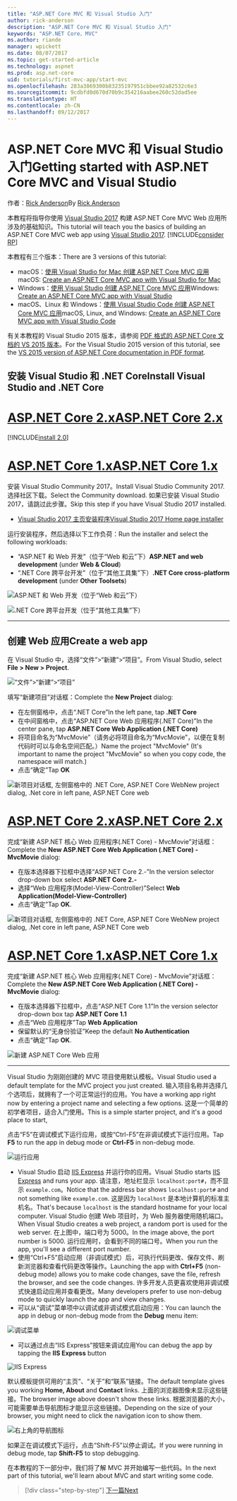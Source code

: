 ```yaml
---
title: "ASP.NET Core MVC 和 Visual Studio 入门"
author: rick-anderson
description: "ASP.NET Core MVC 和 Visual Studio 入门"
keywords: "ASP.NET Core、MVC"
ms.author: riande
manager: wpickett
ms.date: 08/07/2017
ms.topic: get-started-article
ms.technology: aspnet
ms.prod: asp.net-core
uid: tutorials/first-mvc-app/start-mvc
ms.openlocfilehash: 283a3869300b83235197951cbbee92a82532c6e3
ms.sourcegitcommit: 9cdbfd0d670d70b9c354216aabee260c52dad5ee
ms.translationtype: HT
ms.contentlocale: zh-CN
ms.lasthandoff: 09/12/2017
---
```

# <a name="getting-started-with-aspnet-core-mvc-and-visual-studio"></a><span data-ttu-id="5a03e-104">ASP.NET Core MVC 和 Visual Studio 入门</span><span class="sxs-lookup"><span data-stu-id="5a03e-104">Getting started with ASP.NET Core MVC and Visual Studio</span></span>

<span data-ttu-id="5a03e-105">作者：[Rick Anderson](https://twitter.com/RickAndMSFT)</span><span class="sxs-lookup"><span data-stu-id="5a03e-105">By [Rick Anderson](https://twitter.com/RickAndMSFT)</span></span>

<span data-ttu-id="5a03e-106">本教程将指导你使用 [Visual Studio 2017](https://www.visualstudio.com/) 构建 ASP.NET Core MVC Web 应用所涉及的基础知识。</span><span class="sxs-lookup"><span data-stu-id="5a03e-106">This tutorial will teach you the basics of building an ASP.NET Core MVC web app using [Visual Studio 2017](https://www.visualstudio.com/).</span></span> [!INCLUDE[consider RP](../../includes/razor.md)]

<span data-ttu-id="5a03e-107">本教程有三个版本：</span><span class="sxs-lookup"><span data-stu-id="5a03e-107">There are 3 versions of this tutorial:</span></span>

* <span data-ttu-id="5a03e-108">macOS：[使用 Visual Studio for Mac 创建 ASP.NET Core MVC 应用](xref:tutorials/first-mvc-app-mac/start-mvc)</span><span class="sxs-lookup"><span data-stu-id="5a03e-108">macOS: [Create an ASP.NET Core MVC app with Visual Studio for Mac](xref:tutorials/first-mvc-app-mac/start-mvc)</span></span>
* <span data-ttu-id="5a03e-109">Windows：[使用 Visual Studio 创建 ASP.NET Core MVC 应用](xref:tutorials/first-mvc-app/start-mvc)</span><span class="sxs-lookup"><span data-stu-id="5a03e-109">Windows: [Create an ASP.NET Core MVC app with Visual Studio](xref:tutorials/first-mvc-app/start-mvc)</span></span>
* <span data-ttu-id="5a03e-110">macOS、Linux 和 Windows：[使用 Visual Studio Code 创建 ASP.NET Core MVC 应用](xref:tutorials/first-mvc-app-xplat/start-mvc)</span><span class="sxs-lookup"><span data-stu-id="5a03e-110">macOS, Linux, and Windows: [Create an ASP.NET Core MVC app with Visual Studio Code](xref:tutorials/first-mvc-app-xplat/start-mvc)</span></span>

<span data-ttu-id="5a03e-111">有关本教程的 Visual Studio 2015 版本，请参阅 [PDF 格式的 ASP.NET Core 文档的 VS 2015 版本](https://github.com/aspnet/Docs/blob/master/aspnetcore/common/_static/aspnet-core-project-json.pdf)。</span><span class="sxs-lookup"><span data-stu-id="5a03e-111">For the Visual Studio 2015 version of this tutorial, see the [VS 2015 version of ASP.NET Core documentation in PDF format](https://github.com/aspnet/Docs/blob/master/aspnetcore/common/_static/aspnet-core-project-json.pdf).</span></span>

## <a name="install-visual-studio-and-net-core"></a><span data-ttu-id="5a03e-112">安装 Visual Studio 和 .NET Core</span><span class="sxs-lookup"><span data-stu-id="5a03e-112">Install Visual Studio and .NET Core</span></span>

# <a name="aspnet-core-2xtabaspnetcore2x"></a>[<span data-ttu-id="5a03e-113">ASP.NET Core 2.x</span><span class="sxs-lookup"><span data-stu-id="5a03e-113">ASP.NET Core 2.x</span></span>](#tab/aspnetcore2x)

[!INCLUDE[install 2.0](../../includes/install2.0.md)]

# <a name="aspnet-core-1xtabaspnetcore1x"></a>[<span data-ttu-id="5a03e-114">ASP.NET Core 1.x</span><span class="sxs-lookup"><span data-stu-id="5a03e-114">ASP.NET Core 1.x</span></span>](#tab/aspnetcore1x)

<span data-ttu-id="5a03e-115">安装 Visual Studio Community 2017。</span><span class="sxs-lookup"><span data-stu-id="5a03e-115">Install Visual Studio Community 2017.</span></span> <span data-ttu-id="5a03e-116">选择社区下载。</span><span class="sxs-lookup"><span data-stu-id="5a03e-116">Select the Community download.</span></span> <span data-ttu-id="5a03e-117">如果已安装 Visual Studio 2017，请跳过此步骤。</span><span class="sxs-lookup"><span data-stu-id="5a03e-117">Skip this step if you have Visual Studio 2017 installed.</span></span>

* [<span data-ttu-id="5a03e-118">Visual Studio 2017 主页安装程序</span><span class="sxs-lookup"><span data-stu-id="5a03e-118">Visual Studio 2017 Home page installer</span></span>](https://www.visualstudio.com/)

<span data-ttu-id="5a03e-119">运行安装程序，然后选择以下工作负荷：</span><span class="sxs-lookup"><span data-stu-id="5a03e-119">Run the installer and select the following workloads:</span></span>

* <span data-ttu-id="5a03e-120">“ASP.NET 和 Web 开发”（位于“Web 和云”下）</span><span class="sxs-lookup"><span data-stu-id="5a03e-120">**ASP.NET and web development** (under **Web & Cloud**)</span></span>
* <span data-ttu-id="5a03e-121">“.NET Core 跨平台开发”（位于“其他工具集”下）</span><span class="sxs-lookup"><span data-stu-id="5a03e-121">**.NET Core cross-platform development** (under **Other Toolsets**)</span></span>

![**ASP.NET 和 Web 开发**（位于“Web 和云”下）](start-mvc/_static/web_workload.png)

![**.NET Core 跨平台开发**（位于“其他工具集”下）](start-mvc/_static/x_plat_wl.png)

---

## <a name="create-a-web-app"></a><span data-ttu-id="5a03e-124">创建 Web 应用</span><span class="sxs-lookup"><span data-stu-id="5a03e-124">Create a web app</span></span>

<span data-ttu-id="5a03e-125">在 Visual Studio 中，选择“文件”>“新建”>“项目”。</span><span class="sxs-lookup"><span data-stu-id="5a03e-125">From Visual Studio, select  **File > New > Project**.</span></span>

![“文件”>“新建”>“项目”](start-mvc/_static/alt_new_project.png)

<span data-ttu-id="5a03e-127">填写“新建项目”对话框：</span><span class="sxs-lookup"><span data-stu-id="5a03e-127">Complete the **New Project** dialog:</span></span>

* <span data-ttu-id="5a03e-128">在左侧窗格中，点击“.NET Core”</span><span class="sxs-lookup"><span data-stu-id="5a03e-128">In the left pane, tap **.NET Core**</span></span>
* <span data-ttu-id="5a03e-129">在中间窗格中，点击“ASP.NET Core Web 应用程序(.NET Core)”</span><span class="sxs-lookup"><span data-stu-id="5a03e-129">In the center pane, tap **ASP.NET Core Web Application (.NET Core)**</span></span>
* <span data-ttu-id="5a03e-130">将项目命名为“MvcMovie”（请务必将项目命名为“MvcMovie”，以便在复制代码时可以与命名空间匹配。）</span><span class="sxs-lookup"><span data-stu-id="5a03e-130">Name the project "MvcMovie" (It's important to name the project "MvcMovie" so when you copy code, the namespace will match.)</span></span>
* <span data-ttu-id="5a03e-131">点击“确定”</span><span class="sxs-lookup"><span data-stu-id="5a03e-131">Tap **OK**</span></span>

![<span data-ttu-id="5a03e-132">新项目对话框, 左侧窗格中的 .NET Core, ASP.NET Core Web</span><span class="sxs-lookup"><span data-stu-id="5a03e-132">New project dialog, .Net core in left pane, ASP.NET Core web</span></span> ](start-mvc/_static/new_project2.png)


# <a name="aspnet-core-2xtabaspnetcore2x"></a>[<span data-ttu-id="5a03e-133">ASP.NET Core 2.x</span><span class="sxs-lookup"><span data-stu-id="5a03e-133">ASP.NET Core 2.x</span></span>](#tab/aspnetcore2x)

<span data-ttu-id="5a03e-134">完成“新建 ASP.NET 核心 Web 应用程序(.NET Core) - MvcMovie”对话框：</span><span class="sxs-lookup"><span data-stu-id="5a03e-134">Complete the **New ASP.NET Core Web Application (.NET Core) - MvcMovie** dialog:</span></span>

* <span data-ttu-id="5a03e-135">在版本选择器下拉框中选择“ASP.NET Core 2.-”</span><span class="sxs-lookup"><span data-stu-id="5a03e-135">In the version selector drop-down box select **ASP.NET Core 2.-**</span></span>
* <span data-ttu-id="5a03e-136">选择“Web 应用程序(Model-View-Controller)”</span><span class="sxs-lookup"><span data-stu-id="5a03e-136">Select **Web Application(Model-View-Controller)**</span></span>
* <span data-ttu-id="5a03e-137">点击“确定”</span><span class="sxs-lookup"><span data-stu-id="5a03e-137">Tap **OK**.</span></span>

![<span data-ttu-id="5a03e-138">新项目对话框, 左侧窗格中的 .NET Core, ASP.NET Core Web</span><span class="sxs-lookup"><span data-stu-id="5a03e-138">New project dialog, .Net core in left pane, ASP.NET Core web</span></span> ](start-mvc/_static/new_project22.png)

# <a name="aspnet-core-1xtabaspnetcore1x"></a>[<span data-ttu-id="5a03e-139">ASP.NET Core 1.x</span><span class="sxs-lookup"><span data-stu-id="5a03e-139">ASP.NET Core 1.x</span></span>](#tab/aspnetcore1x)

<span data-ttu-id="5a03e-140">完成“新建 ASP.NET 核心 Web 应用程序(.NET Core) - MvcMovie”对话框：</span><span class="sxs-lookup"><span data-stu-id="5a03e-140">Complete the **New ASP.NET Core Web Application (.NET Core) - MvcMovie** dialog:</span></span>

* <span data-ttu-id="5a03e-141">在版本选择器下拉框中，点击“ASP.NET Core 1.1”</span><span class="sxs-lookup"><span data-stu-id="5a03e-141">In the version selector drop-down box tap **ASP.NET Core 1.1**</span></span>
* <span data-ttu-id="5a03e-142">点击“Web 应用程序”</span><span class="sxs-lookup"><span data-stu-id="5a03e-142">Tap **Web Application**</span></span>
* <span data-ttu-id="5a03e-143">保留默认的“无身份验证”</span><span class="sxs-lookup"><span data-stu-id="5a03e-143">Keep the default **No Authentication**</span></span>
* <span data-ttu-id="5a03e-144">点击“确定”</span><span class="sxs-lookup"><span data-stu-id="5a03e-144">Tap **OK**.</span></span>

![新建 ASP.NET Core Web 应用](start-mvc/_static/p3.png)

---

<span data-ttu-id="5a03e-146">Visual Studio 为刚刚创建的 MVC 项目使用默认模板。</span><span class="sxs-lookup"><span data-stu-id="5a03e-146">Visual Studio used a default template for the MVC project you just created.</span></span> <span data-ttu-id="5a03e-147">输入项目名称并选择几个选项后，就拥有了一个可正常运行的应用。</span><span class="sxs-lookup"><span data-stu-id="5a03e-147">You have a working app right now by entering a project name and selecting a few options.</span></span> <span data-ttu-id="5a03e-148">这是一个简单的初学者项目，适合入门使用。</span><span class="sxs-lookup"><span data-stu-id="5a03e-148">This is a simple starter project, and it's a good place to start,</span></span>

<span data-ttu-id="5a03e-149">点击“F5”在调试模式下运行应用，或按“Ctrl-F5”在非调试模式下运行应用。</span><span class="sxs-lookup"><span data-stu-id="5a03e-149">Tap **F5** to run the app in debug mode or **Ctrl-F5** in non-debug mode.</span></span>
<!-- These images are also used by uid: tutorials/first-mvc-app-xplat/start-mvc -->
![运行应用](start-mvc/_static/1.png)

* <span data-ttu-id="5a03e-151">Visual Studio 启动 [IIS Express](https://docs.microsoft.com/iis/extensions/introduction-to-iis-express/iis-express-overview) 并运行你的应用。</span><span class="sxs-lookup"><span data-stu-id="5a03e-151">Visual Studio starts [IIS Express](https://docs.microsoft.com/iis/extensions/introduction-to-iis-express/iis-express-overview) and runs your app.</span></span> <span data-ttu-id="5a03e-152">请注意，地址栏显示 `localhost:port#`，而不显示 `example.com`。</span><span class="sxs-lookup"><span data-stu-id="5a03e-152">Notice that the address bar shows `localhost:port#` and not something like `example.com`.</span></span> <span data-ttu-id="5a03e-153">这是因为 `localhost` 是本地计算机的标准主机名。</span><span class="sxs-lookup"><span data-stu-id="5a03e-153">That's because `localhost` is the standard hostname for your local computer.</span></span> <span data-ttu-id="5a03e-154">Visual Studio 创建 Web 项目时，为 Web 服务器使用随机端口。</span><span class="sxs-lookup"><span data-stu-id="5a03e-154">When Visual Studio creates a web project, a random port is used for the web server.</span></span> <span data-ttu-id="5a03e-155">在上图中，端口号为 5000。</span><span class="sxs-lookup"><span data-stu-id="5a03e-155">In the image above, the port number is 5000.</span></span> <span data-ttu-id="5a03e-156">运行应用时，会看到不同的端口号。</span><span class="sxs-lookup"><span data-stu-id="5a03e-156">When you run the app, you'll see a different port number.</span></span>
* <span data-ttu-id="5a03e-157">使用“Ctrl+F5”启动应用（非调试模式）后，可执行代码更改、保存文件、刷新浏览器和查看代码更改等操作。</span><span class="sxs-lookup"><span data-stu-id="5a03e-157">Launching the app with **Ctrl+F5** (non-debug mode) allows you to make code changes, save the file, refresh the browser, and see the code changes.</span></span> <span data-ttu-id="5a03e-158">许多开发人员更喜欢使用非调试模式快速启动应用并查看更改。</span><span class="sxs-lookup"><span data-stu-id="5a03e-158">Many developers prefer to use non-debug mode to quickly launch the app and view changes.</span></span>
* <span data-ttu-id="5a03e-159">可以从“调试”菜单项中以调试或非调试模式启动应用：</span><span class="sxs-lookup"><span data-stu-id="5a03e-159">You can launch the app in debug or non-debug mode from the **Debug** menu item:</span></span>

![调试菜单](start-mvc/_static/debug_menu.png)

* <span data-ttu-id="5a03e-161">可以通过点击“IIS Express”按钮来调试应用</span><span class="sxs-lookup"><span data-stu-id="5a03e-161">You can debug the app by tapping the **IIS Express** button</span></span>

![IIS Express](start-mvc/_static/iis_express.png)

<span data-ttu-id="5a03e-163">默认模板提供可用的“主页”、“关于”和“联系”链接。</span><span class="sxs-lookup"><span data-stu-id="5a03e-163">The default template gives you working **Home, About** and **Contact** links.</span></span> <span data-ttu-id="5a03e-164">上面的浏览器图像未显示这些链接。</span><span class="sxs-lookup"><span data-stu-id="5a03e-164">The browser image above doesn't show these links.</span></span> <span data-ttu-id="5a03e-165">根据浏览器的大小，可能需要单击导航图标才能显示这些链接。</span><span class="sxs-lookup"><span data-stu-id="5a03e-165">Depending on the size of your browser, you might need to click the navigation icon to show them.</span></span>

![右上角的导航图标](start-mvc/_static/2.png)

<span data-ttu-id="5a03e-167">如果正在调试模式下运行，点击“Shift-F5”以停止调试。</span><span class="sxs-lookup"><span data-stu-id="5a03e-167">If you were running in debug mode, tap **Shift-F5** to stop debugging.</span></span>

<span data-ttu-id="5a03e-168">在本教程的下一部分中，我们将了解 MVC 并开始编写一些代码。</span><span class="sxs-lookup"><span data-stu-id="5a03e-168">In the next part of this tutorial, we'll learn about MVC and start writing some code.</span></span>

>[!div class="step-by-step"]
[<span data-ttu-id="5a03e-169">下一篇</span><span class="sxs-lookup"><span data-stu-id="5a03e-169">Next</span></span>](adding-controller.md)  
